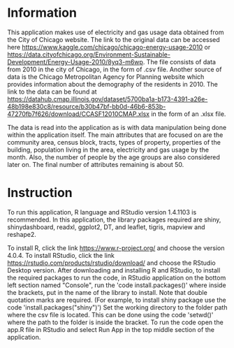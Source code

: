 # Information
This application makes use of electricity and gas usage data obtained from the City of Chicago website. The link to the original data can be accessed here https://www.kaggle.com/chicago/chicago-energy-usage-2010 or https://data.cityofchicago.org/Environment-Sustainable-Development/Energy-Usage-2010/8yq3-m6wp. The file consists of data from 2010 in the city of Chicago, in the form of .csv file. Another source of data is the Chicago Metropolitan Agency for Planning website which provides information about the demography of the residents in 2010. The link to the data can be found at https://datahub.cmap.illinois.gov/dataset/5700ba1a-b173-4391-a26e-48b198e830c8/resource/b30b47bf-bb0d-46b6-853b-47270fb7f626/download/CCASF12010CMAP.xlsx in the form of an .xlsx file.

The data is read into the application as is with data manipulation being done within the application itself. The main attributes that are focused on are the community area, census block, tracts, types of property, properties of the building, population living in the area, electricity and gas usage by the month. Also, the number of people by the age groups are also considered later on. The final number of attributes remaining is about 50.

# Instruction
To run this application, R language and RStudio version 1.4.1103 is recommended. In this application, the library packages required are shiny, shinydashboard, readxl, ggplot2, DT, and leaflet, tigris, mapview and reshape2.

To install R, click the link https://www.r-project.org/ and choose the version 4.0.4.
To install RStudio, click the link https://rstudio.com/products/rstudio/download/ and choose the RStudio Desktop version.
After downloading and installing R and RStudio, to install the required packages to run the code, in RStudio application on the bottom left section named "Console", run the 'code install.packages()' where inside the brackets, put in the name of the library to install. Note that double quotation marks are required. (For example, to install shiny package use the code 'install.packages("shiny")')
Set the working directory to the folder path where the csv file is located. This can be done using the code 'setwd()' where the path to the folder is inside the bracket.
To run the code open the app.R file in RStudio and select Run App in the top middle section of the application.